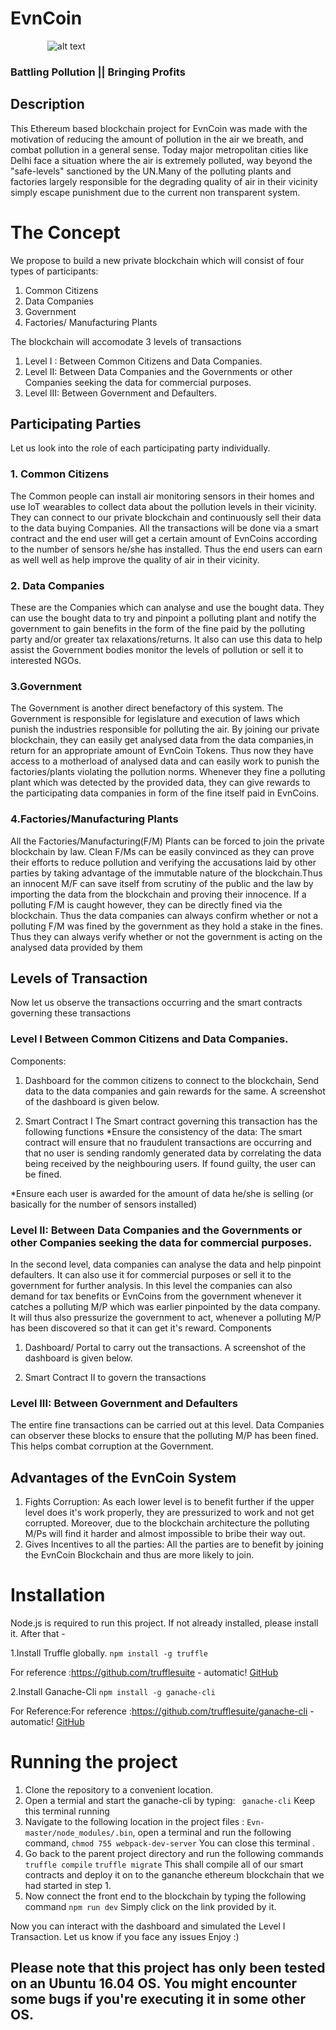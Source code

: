 # EvnCoin 
 
&nbsp;&nbsp;&nbsp;&nbsp;&nbsp;&nbsp;&nbsp;&nbsp;&nbsp;&nbsp;&nbsp;&nbsp;&nbsp;&nbsp;<space><space><space><space> ![alt text](https://media.giphy.com/media/l4FGC3dPGy2VJJsIw/giphy.gif "Logo Title Text 1")

### Battling Pollution || Bringing Profits


## Description
This Ethereum based blockchain project for EvnCoin was made with the motivation of reducing the amount of pollution in the air we breath, and combat pollution in a general sense. Today major metropolitan cities like Delhi face a situation where the air is extremely polluted, way beyond the "safe-levels" sanctioned by the UN.Many of the polluting plants and factories largely responsible for the degrading quality of air in their vicinity simply escape punishment due to the current non transparent system.

# The Concept

We propose to build a new private blockchain which will consist of four types of participants:

1. Common Citizens
2. Data Companies
3. Government
4. Factories/ Manufacturing Plants

The blockchain will accomodate 3 levels of transactions

1. Level I : Between Common Citizens and Data Companies.
2. Level II: Between Data Companies and the Governments or other Companies seeking the data for commercial purposes.
3. Level III: Between Government and Defaulters.

## Participating Parties
Let us look into the role of each participating party individually.

### 1. Common Citizens
The Common people can install air monitoring sensors in their homes and use IoT wearables to collect data about the pollution levels in their vicinity.
They can connect to our private blockchain and continuously sell their data to the data buying Companies. All the transactions will be done via a smart contract and the end user will get a certain amount of EvnCoins according to the number of sensors he/she has installed. Thus the end users can earn as well well as help improve the quality of air in their vicinity.

### 2. Data Companies
These are the Companies which can analyse and use the bought data. They can use the bought data to try and pinpoint a polluting plant and notify the government to gain benefits in the form of the fine paid by the polluting party and/or greater tax relaxations/returns. It also can use this data to help assist the Government bodies monitor the levels of pollution or sell it to interested NGOs.

### 3.Government
The Government is another direct benefactory of this system. The Government is responsible for legislature and execution of laws which punish the industries responsible for polluting the air. By joining our private blockchain, they can easily get analysed data from the data companies,in return for an appropriate amount of EvnCoin Tokens. Thus now they have access to a motherload of analysed data and can easily work to punish the factories/plants violating the pollution norms. Whenever they fine a polluting plant which was detected by the provided data, they can give rewards to the participating data companies in form of the fine itself paid in EvnCoins.

### 4.Factories/Manufacturing Plants
All the Factories/Manufacturing(F/M) Plants can be forced to join the private blockchain by law. Clean F/Ms can be easily convinced as they can prove their efforts to reduce pollution and verifying the accusations laid by other parties by taking advantage of the immutable nature of the blockchain.Thus an innocent M/F can save itself from scrutiny of the public and the law by importing the data from the blockchain and proving their innocence. 
If a polluting F/M is caught however, they can be directly fined via the blockchain. Thus the data companies can always confirm whether or not a polluting F/M was fined by the government as they hold a stake in the fines. Thus they can always verify whether or not the government is acting on the analysed data provided by them

## Levels of Transaction

Now let us observe the transactions occurring and the smart contracts governing these transactions

### Level I  Between Common Citizens and Data Companies.
<space> Components:
 1. Dashboard for the common citizens to connect to the blockchain, Send data to the data companies and gain rewards for the same.
 A screenshot of the dashboard is given below.

2. Smart Contract I
 The Smart contract governing this transaction has the following functions
  *Ensure the consistency of the data: The smart contract will ensure that no fraudulent transactions are occurring and that no user is sending randomly generated data by correlating the data being received by the neighbouring users. If found guilty, the user can be fined.
  
  *Ensure each user is awarded for the amount of data he/she is selling (or basically for the number of sensors installed) 
 
 ### Level II: Between Data Companies and the Governments or other Companies seeking the data for commercial purposes.
In the second level, data companies can analyse the data and help pinpoint defaulters. It can also use it for commercial purposes or sell it to the government for further analysis. In this level the companies can also demand for tax benefits or EvnCoins from the government whenever it catches a polluting M/P which was earlier pinpointed by the data company. It will thus also pressurize the government to act, whenever a polluting M/P has been discovered so that it can get it's reward.
Components
1. Dashboard/ Portal to carry out the transactions. 
   <space> A screenshot of the dashboard is given below.
   
2. Smart Contract II to govern the transactions

### Level III: Between Government and Defaulters
The entire fine transactions can be carried out at this level. Data Companies can observer these blocks to ensure that the polluting M/P has been fined. This helps combat corruption at the Government.

## Advantages of the EvnCoin System
1. Fights Corruption: As each lower level is to benefit further if the upper level does it's work properly, they are pressurized to work and not get corrupted. Moreover, due to the blockchain architecture the polluting M/Ps will find it harder and almost impossible to bribe their way out.
2. Gives Incentives to all the parties: All the parties are to benefit by joining the EvnCoin Blockchain and thus are more likely to join.

# Installation
Node.js is required to run this project. If not already installed, please install it. After that -

1.Install Truffle globally.
`npm install -g truffle`

For reference :https://github.com/trufflesuite - automatic!
[GitHub](https://github.com/trufflesuite)

2.Install Ganache-Cli
`npm install -g ganache-cli`

For Reference:For reference :https://github.com/trufflesuite/ganache-cli - automatic!
[GitHub](https://github.com/trufflesuite/ganache-cli)

# Running the project

1. Clone the repository to a convenient location.
2. Open a termial and start the  ganache-cli by typing:
 ` ganache-cli`
 Keep this terminal running
3. Navigate to the following location in the project files : `Evn-master/node_modules/.bin`, open a terminal and run the following command,
 `chmod 755 webpack-dev-server`
You can close this terminal .
4. Go back to the parent project directory and run the following commands
 `truffle compile`
 `truffle migrate`
 This shall compile all of our smart contracts and deploy it on to the gananche ethereum blockchain that we had started in step 1.
5. Now connect the front end to the blockchain by typing the following command
`npm run dev`
Simply click on the link provided by it.

Now you can interact with the dashboard and simulated the Level I Transaction.
Let us know if you face any issues
Enjoy :)

## Please note that this project has only been tested on an Ubuntu 16.04 OS. You might encounter some bugs if you're executing it in some other OS. 
